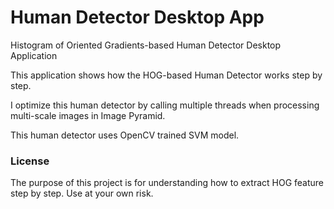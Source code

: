 # Human Detector Desktop App
Histogram of Oriented Gradients-based Human Detector Desktop Application

This application shows how the HOG-based Human Detector works step by step.

I optimize this human detector by calling multiple threads when processing multi-scale images in Image Pyramid.

This human detector uses OpenCV trained SVM model.

### License
The purpose of this project is for understanding how to extract HOG feature step by step.
Use at your own risk.
